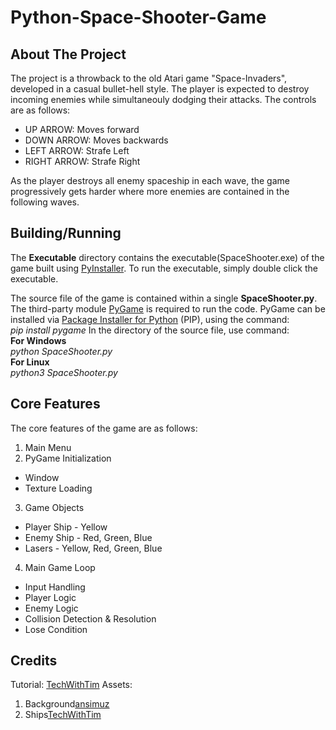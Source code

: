 # Python-Space-Shooter-Game

## About The Project
The project is a throwback to the old Atari game "Space-Invaders", developed in a casual bullet-hell style. The player is expected to destroy incoming enemies while simultaneouly dodging their attacks. The controls are as follows:
- UP ARROW: Moves forward
- DOWN ARROW: Moves backwards
- LEFT ARROW: Strafe Left
- RIGHT ARROW: Strafe Right

As the player destroys all enemy spaceship in each wave, the game progressively gets harder where more enemies are contained in the following waves.

## Building/Running
The **Executable** directory contains the executable(SpaceShooter.exe) of the game built using [PyInstaller](https://pyinstaller.org/en/stable/#). To run the executable, simply double click the executable.
  
The source file of the game is contained within a single **SpaceShooter.py**. The third-party module [PyGame](https://www.pygame.org/wiki/GettingStarted) is required to run the code. PyGame can be installed via [Package Installer for Python](https://pypi.org/project/pip/) (PIP), using the command:  
_pip install pygame_
In the directory of the source file, use command:  
**For Windows**  
_python SpaceShooter.py_  
**For Linux**  
_python3 SpaceShooter.py_

## Core Features
The core features of the game are as follows:
1. Main Menu
2. PyGame Initialization
  - Window
  - Texture Loading 
3. Game Objects
  - Player Ship - Yellow
  - Enemy Ship - Red, Green, Blue
  - Lasers - Yellow, Red, Green, Blue
4. Main Game Loop
  - Input Handling
  - Player Logic
  - Enemy Logic
  - Collision Detection & Resolution
  - Lose Condition

## Credits
Tutorial: [TechWithTim](https://www.youtube.com/watch?v=Q-__8Xw9KTM&ab_channel=TechWithTim)
Assets:
1. Background[ansimuz](https://ansimuz.itch.io/space-background)
2. Ships[TechWithTim](https://www.youtube.com/redirect?event=video_description&redir_token=QUFFLUhqbDJwNzhDQTFBX2ZZbmRUSGRSTXZIZGRzbENUQXxBQ3Jtc0tsaF9OcXNOY1o2ejh6QWFKUW1MQWR0bXhBMDMyazJQb0lyd3Z3eU9icEpYMEZuV1FHTl85Vk1oc09Mc0hGU3JkUDFnb1I3ZEtpWTZmTTdlZUZBNWhIR2ZKdEc1MHVZVjdPeHU5ZUxPdXBiVmUwX3NoMA&q=https%3A%2F%2Ftechwithtim.net%2Fwp-content%2Fuploads%2F2020%2F04%2Fassets.zip&v=Q-__8Xw9KTM)

